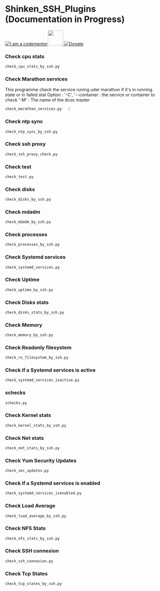 # Shinken_SSH_Plugins (Documentation in Progress)
<a href="http://bitly.com/2grT54q"><img src="https://cdn.codementor.io/badges/i_am_a_codementor_dark.svg" alt="I am a codementor" style="max-width:100%"/></a><a href="http://bitly.com/2grT54q"><img src="http://www.shinken-monitoring.org/img/LogoFrameworkBlack.png" height="50"> 
 [![Donate](https://www.paypalobjects.com/en_US/i/btn/btn_donateCC_LG.gif)](https://www.paypal.com/cgi-bin/webscr?cmd=_s-xclick&hosted_button_id=WX4EKLLLV49WG)




### Check cpu stats

```bash
check_cpu_stats_by_ssh.py
```
### Check Marathon services
This programme check the service runing uder marathon if it's in running state or in failed stat
Option :
'-C', '--container : the service or container to check
'-M' : The name of the dcos master 
```bash
check_marathon_services.py	-C
```
### Check ntp sync
```bash
check_ntp_sync_by_ssh.py	
```
### Check ssh proxy	
```bash
check_ssh_proxy_check.py	
```
### Check test
```bash
check_test.py
```
### Check disks	
```bash
check_disks_by_ssh.py	
```
### Check mdadm		
```bash
check_mdadm_by_ssh.py	
```
### Check processes
```bash
check_processes_by_ssh.py
```
### Check Systemd services	
```bash
check_systemd_services.py
```
### Check Uptime
```bash
check_uptime_by_ssh.py
```
### Check Disks stats
```bash
check_disks_stats_by_ssh.py
```
### Check Memory		
```bash
check_memory_by_ssh.py
```
### Check Readonly filesystem	
```bash
check_ro_filesystem_by_ssh.py
```
### Check if a Systemd services is active	
```bash
check_systemd_services_isactive.py
```
### schecks
```bash
schecks.py
```
### Check Kernel stats	
```bash
check_kernel_stats_by_ssh.py
```
### Check Net stats		
```bash
check_net_stats_by_ssh.py	
```
### Check Yum Security Updates		
```bash
check_sec_updates.py
```
### Check if a Systemd services is enabled
```bash
check_systemd_services_isenabled.py
```
### Check Load Average
```bash
check_load_average_by_ssh.py	
```
### Check NFS Stats		
```bash
check_nfs_stats_by_ssh.py
```
### Check SSH connexion		
```bash
check_ssh_connexion.py
```
### Check Tcp States
```bash
check_tcp_states_by_ssh.py
```
